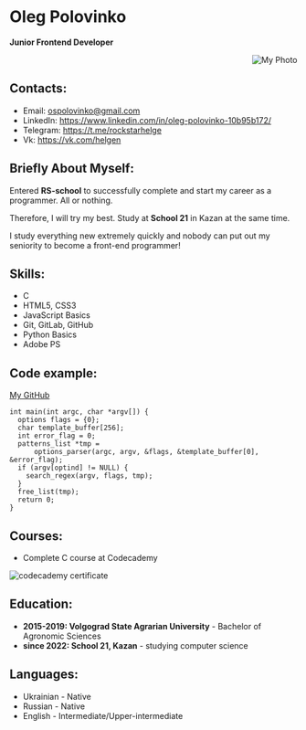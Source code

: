 # Oleg Polovinko
**Junior Frontend Developer**

<div style="text-align: right">
<img src="https://i.ibb.co/C0Fy6SL/2022-11-25-22-47.png" alt="My Photo">
</div>

## Contacts:
* Email: ospolovinko@gmail.com
* LinkedIn: https://www.linkedin.com/in/oleg-polovinko-10b95b172/
* Telegram: https://t.me/rockstarhelge
* Vk: https://vk.com/helgen

## Briefly About Myself:
Entered **RS-school** to successfully complete and start my career as a programmer. All or nothing.

Therefore, I will try my best. Study at **School 21** in Kazan at the same time.

I study everything new extremely quickly and nobody can put out my seniority to become a front-end programmer!

## Skills:
* C 
* HTML5, CSS3
* JavaScript Basics
* Git, GitLab, GitHub
* Python Basics
* Adobe PS 

## Code example:
[My GitHub](https://github.com/sheritsh)
``` 
int main(int argc, char *argv[]) {
  options flags = {0};
  char template_buffer[256];
  int error_flag = 0;
  patterns_list *tmp =
      options_parser(argc, argv, &flags, &template_buffer[0], &error_flag);
  if (argv[optind] != NULL) {
    search_regex(argv, flags, tmp);
  }
  free_list(tmp);
  return 0;
}
```

## Courses:
* Complete C course at Codecademy

![codecademy certificate](https://i.ibb.co/dBh78HM/Screenshot-2022-11-05-at-18-11-47.png)

## Education:
* **2015-2019: Volgograd State Agrarian University** - Bachelor of Agronomic Sciences
* **since 2022: School 21, Kazan** - studying computer science

## Languages:
* Ukrainian - Native
* Russian - Native
* English - Intermediate/Upper-intermediate


